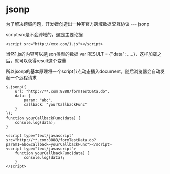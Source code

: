 # jsonp
为了解决跨域问题，开发者创造出一种非官方跨域数据交互协议 --- jsonp

script:src是不会跨域的，这是主要论据

```
<script src="http://xxx.com/1.js"></script>
```

当然1.js的内容可以是json类型的数据 var RESULT = {"data": .....}，这样加载之后，就可以获得result这个变量


所以jsonp的基本原理将一个script节点动态插入document，随后浏览器会自动发起一个远程请求

```
$.jsonp({
    url: "http://**.com:8888/formTestData.do", 
    data: {
        param: "abc",
        callback: "yourCallbackFunc"
    }
});
function yourCallbackFunc(data) {
    console.log(data);
}
```

```
<script type="text/javascript" src="http://**.com:8888/formTestData.do?param1=abc&callback=yourCallbackFunc"></script>
<script type="text/javascript">
    function yourCallbackFunc(data) {
        console.log(data);
    }
</script>
```
